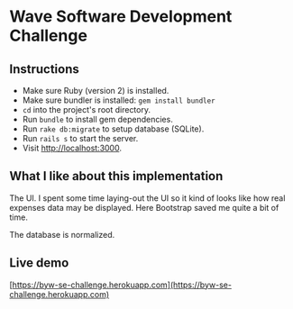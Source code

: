 # Wave Software Development Challenge

## Instructions

* Make sure Ruby (version 2) is installed.
* Make sure bundler is installed: `gem install bundler`
* `cd` into the project's root directory.
* Run `bundle` to install gem dependencies.
* Run `rake db:migrate` to setup database (SQLite).
* Run `rails s` to start the server.
* Visit [http://localhost:3000](http://localhost:3000).

## What I like about this implementation

The UI. I spent some time laying-out the UI so it kind of looks like how
real expenses data may be displayed. Here Bootstrap saved me quite a bit of time.

The database is normalized.

## Live demo
[https://byw-se-challenge.herokuapp.com](https://byw-se-challenge.herokuapp.com)
